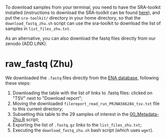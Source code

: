 To download samples from your terminal, you need to have the SRA-toolkit installed (instructions to download the SRA-toolkit can be found [here](https://github.com/ncbi/sra-tools/wiki/02.-Installing-SRA-Toolkit)), and put the `sra-toolkit/` directory in your home directory, so that the `download_fastq_zhu.sh` script can use the sra-toolkit to download the list of samples in `list_files_zhu.txt`.

As an alternative, you can also download the fastq files directly from our zenodo (ADD LINK).


# raw_fastq (Zhu)

We downloaded the `.fastq` files directly from the [ENA database](https://www.ebi.ac.uk/ena/browser/view/PRJNA566284), following these steps:
1. Downloading the table with the list of links to .fastq files: clicked on "TSV" next to "Download report";
2. Moving the downloaded `filereport_read_run_PRJNA566284_tsv.txt` file to this current directory;
3. Subsetting this table to the 29 samples of interest in the [00_Metadata-Zhu.R](../../../../scripts/analysis-individual/Zhu-2019/00_Metadata-Zhu.R) script;
4. Exporting the list of `.fastq.gz` links to the `list_files_zhu.txt`;
5. Executing the `download_fastq_zhu.sh` bash script (which uses `wget`).